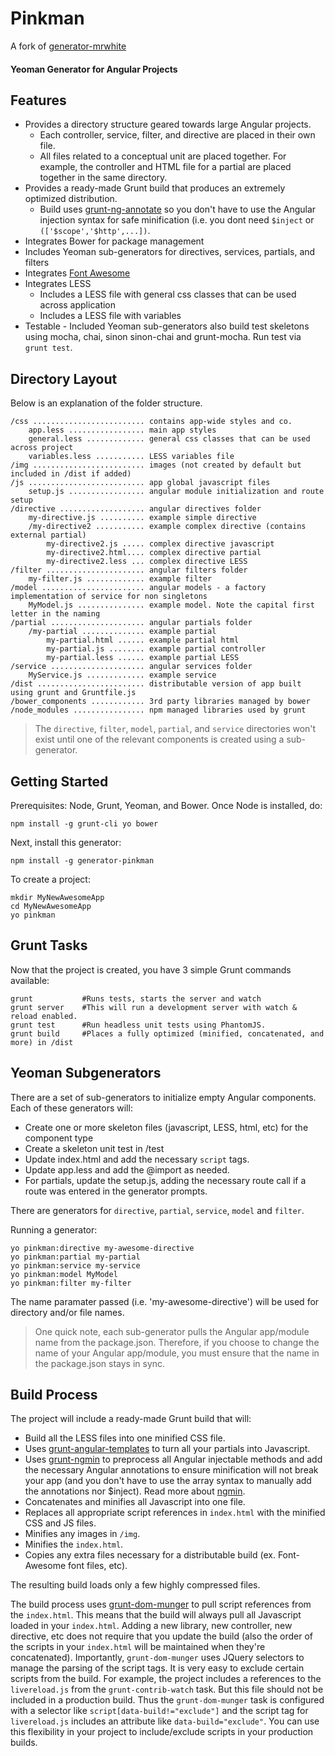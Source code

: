 # Pinkman
A fork of [generator-mrwhite](https://github.com/Iteam1337/generator-mrwhite)
#### Yeoman Generator for Angular Projects

Features
-------------

* Provides a directory structure geared towards large Angular projects.
    * Each controller, service, filter, and directive are placed in their own file.
    * All files related to a conceptual unit are placed together.  For example, the controller and HTML file for a partial are placed together in the same directory.
* Provides a ready-made Grunt build that produces an extremely optimized distribution.
   * Build uses [grunt-ng-annotate](https://github.com/mgol/grunt-ng-annotate) so you don't have to use the Angular injection syntax for safe minification (i.e. you dont need `$inject` or `(['$scope','$http',...])`.
* Integrates Bower for package management
* Includes Yeoman sub-generators for directives, services, partials, and filters
* Integrates [Font Awesome](http://fontawesome.io)
* Integrates LESS
    * Includes a LESS file with general css classes that can be used across application
    * Includes a LESS file with variables
* Testable - Included Yeoman sub-generators also build test skeletons using mocha, chai, sinon sinon-chai and grunt-mocha. Run test via `grunt test`.


Directory Layout
-------------
Below is an explanation of the folder structure.

~~~~
/css ......................... contains app-wide styles and co.
    app.less ................. main app styles
    general.less ............. general css classes that can be used across project
    variables.less ........... LESS variables file
/img ......................... images (not created by default but included in /dist if added)
/js .......................... app global javascript files
    setup.js ................. angular module initialization and route setup
/directive ................... angular directives folder
    my-directive.js .......... example simple directive
    /my-directive2 ........... example complex directive (contains external partial)
        my-directive2.js ..... complex directive javascript
        my-directive2.html.... complex directive partial
        my-directive2.less ... complex directive LESS
/filter ...................... angular filters folder
    my-filter.js ............. example filter
/model ....................... angular models - a factory implementation of service for non singletons
    MyModel.js ............... example model. Note the capital first letter in the naming
/partial ..................... angular partials folder
    /my-partial .............. example partial
        my-partial.html ...... example partial html
        my-partial.js ........ example partial controller
        my-partial.less ...... example partial LESS
/service ..................... angular services folder
    MyService.js ............. example service
/dist ........................ distributable version of app built using grunt and Gruntfile.js
/bower_components ............ 3rd party libraries managed by bower
/node_modules ................ npm managed libraries used by grunt
~~~~

>The `directive`, `filter`, `model`, `partial`, and `service` directories won't exist until one of the relevant components is created using a sub-generator.


Getting Started
-------------

Prerequisites: Node, Grunt, Yeoman, and Bower.  Once Node is installed, do:
~~~~
npm install -g grunt-cli yo bower
~~~~
Next, install this generator:
~~~~
npm install -g generator-pinkman
~~~~
To create a project:
~~~~
mkdir MyNewAwesomeApp
cd MyNewAwesomeApp
yo pinkman
~~~~

Grunt Tasks
-------------

Now that the project is created, you have 3 simple Grunt commands available:
~~~~
grunt           #Runs tests, starts the server and watch
grunt server    #This will run a development server with watch & reload enabled.
grunt test      #Run headless unit tests using PhantomJS.
grunt build     #Places a fully optimized (minified, concatenated, and more) in /dist
~~~~

Yeoman Subgenerators
-------------

There are a set of sub-generators to initialize empty Angular components.  Each of these generators will:

* Create one or more skeleton files (javascript, LESS, html, etc) for the component type
* Create a skeleton unit test in /test
* Update index.html and add the necessary `script` tags.
* Update app.less and add the @import as needed.
* For partials, update the setup.js, adding the necessary route call if a route was entered in the generator prompts.

There are generators for `directive`, `partial`, `service`, `model` and `filter`.

Running a generator:
~~~~
yo pinkman:directive my-awesome-directive
yo pinkman:partial my-partial
yo pinkman:service my-service
yo pinkman:model MyModel
yo pinkman:filter my-filter
~~~~
The name paramater passed (i.e. 'my-awesome-directive') will be used for directory and/or file names.

>One quick note, each sub-generator pulls the Angular app/module name from the package.json.  Therefore, if you choose to change the name of your Angular app/module, you must ensure that the name in the package.json stays in sync.


Build Process
-------------

The project will include a ready-made Grunt build that will:

* Build all the LESS files into one minified CSS file.
* Uses [grunt-angular-templates](https://github.com/ericclemmons/grunt-angular-templates) to turn all your partials into Javascript.
* Uses [grunt-ngmin](https://github.com/btford/grunt-ngmin) to preprocess all Angular injectable methods and add the necessary Angular annotations to ensure minification will not break your app (and you don't have to use the array syntax to
manually add the annotations nor $inject).  Read more about [ngmin](https://github.com/btford/ngmin).
* Concatenates and minifies all Javascript into one file.
* Replaces all appropriate script references in `index.html` with the minified CSS and JS files.
* Minifies any images in `/img`.
* Minifies the `index.html`.
* Copies any extra files necessary for a distributable build (ex.  Font-Awesome font files, etc).

The resulting build loads only a few highly compressed files.

The build process uses [grunt-dom-munger](https://github.com/cgross/grunt-dom-munger) to pull script references from the `index.html`.  This means that the build will always pull all Javascript loaded in your `index.html`.  Adding a new library, new controller, new directive, etc does not require that you update the build (also the order of the scripts in your `index.html` will be maintained when they're concatenated).  Importantly, `grunt-dom-munger` uses JQuery selectors to manage the parsing of the script tags. It is very easy to exclude certain scripts from the build.  For example, the project includes a references to the `livereload.js` from the `grunt-contrib-watch` task.  But this file should not be included in a production build.  Thus the `grunt-dom-munger` task is configured with a selector like `script[data-build!="exclude"]` and the script tag for `livereload.js` includes an attribute like `data-build="exclude"`.  You can use this flexibility in your project to include/exclude scripts in your production builds.
